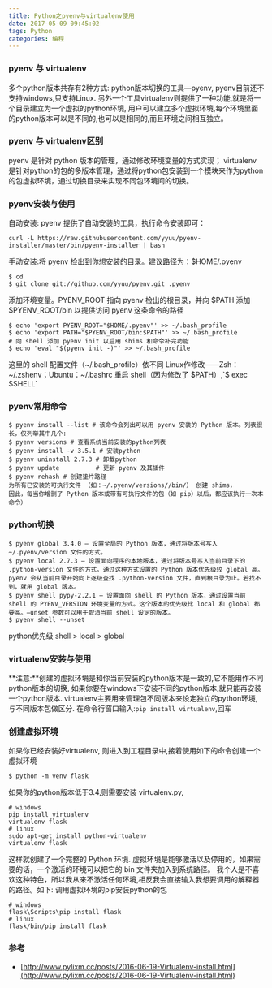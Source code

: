 ```yaml
---
title: Python之pyenv与virtualenv使用
date: 2017-05-09 09:45:02
tags: Python
categories: 编程
---
```

### pyenv 与 virtualenv
多个python版本共存有2种方式:
python版本切换的工具—pyenv, pyenv目前还不支持windows,只支持Linux.
另外一个工具virtualenv则提供了一种功能,就是将一个目录建立为一个虚拟的python环境,
用户可以建立多个虚拟环境,每个环境里面的python版本可以是不同的,也可以是相同的,而且环境之间相互独立。

### pyenv 与 virtualenv区别
pyenv 是针对 python 版本的管理，通过修改环境变量的方式实现；
virtualenv 是针对python的包的多版本管理，通过将python包安装到一个模块来作为python的包虚拟环境，通过切换目录来实现不同包环境间的切换。

### pyenv安装与使用
自动安装: pyenv 提供了自动安装的工具，执行命令安装即可：
```
curl -L https://raw.githubusercontent.com/yyuu/pyenv-installer/master/bin/pyenv-installer | bash
```
手动安装:将 pyenv 检出到你想安装的目录。建议路径为：$HOME/.pyenv
```
$ cd
$ git clone git://github.com/yyuu/pyenv.git .pyenv
```
添加环境变量。PYENV_ROOT 指向 pyenv 检出的根目录，并向 $PATH 添加 $PYENV_ROOT/bin 以提供访问 pyenv 这条命令的路径
```
$ echo 'export PYENV_ROOT="$HOME/.pyenv"' >> ~/.bash_profile
$ echo 'export PATH="$PYENV_ROOT/bin:$PATH"' >> ~/.bash_profile
# 向 shell 添加 pyenv init 以启用 shims 和命令补完功能
$ echo 'eval "$(pyenv init -)"' >> ~/.bash_profile
```
这里的 shell 配置文件（~/.bash_profile）依不同 Linux作修改——Zsh：~/.zshenv；Ubuntu：~/.bashrc 
重启 shell（因为修改了 $PATH）,`$ exec $SHELL`

### pyenv常用命令
```
$ pyenv install --list # 该命令会列出可以用 pyenv 安装的 Python 版本。列表很长，仅列举其中几个:
$ pyenv versions # 查看系统当前安装的python列表
$ pyenv install -v 3.5.1 # 安装python
$ pyenv uninstall 2.7.3 # 卸载python
$ pyenv update          # 更新 pyenv 及其插件
$ pyenv rehash # 创建垫片路径
为所有已安装的可执行文件 （如：~/.pyenv/versions//bin/） 创建 shims，
因此，每当你增删了 Python 版本或带有可执行文件的包（如 pip）以后，都应该执行一次本命令）
```

### python切换
```
$ pyenv global 3.4.0 – 设置全局的 Python 版本，通过将版本号写入 ~/.pyenv/version 文件的方式。
$ pyenv local 2.7.3 – 设置面向程序的本地版本，通过将版本号写入当前目录下的 .python-version 文件的方式。通过这种方式设置的 Python 版本优先级较 global 高。
pyenv 会从当前目录开始向上逐级查找 .python-version 文件，直到根目录为止。若找不到，就用 global 版本。
$ pyenv shell pypy-2.2.1 – 设置面向 shell 的 Python 版本，通过设置当前 shell 的 PYENV_VERSION 环境变量的方式。这个版本的优先级比 local 和 global 都要高。–unset 参数可以用于取消当前 shell 设定的版本。
$ pyenv shell --unset
```
python优先级
shell > local > global

### virtualenv安装与使用
**注意:**创建的虚拟环境是和你当前安装的python版本是一致的,它不能用作不同python版本的切换, 如果你要在windows下安装不同的python版本,就只能再安装一个python版本.
virtualenv主要用来管理包不同版本来设定独立的python环境,与不同版本包做区分.
在命令行窗口输入:`pip install virtualenv`,回车

### 创建虚拟环境
如果你已经安装好virtualenv, 则进入到工程目录中,接着使用如下的命令创建一个虚拟环境
```
$ python -m venv flask
```
如果你的python版本低于3.4,则需要安装 virtualenv.py,
```
# windows
pip install virtualenv
virtualenv flask
# linux
sudo apt-get install python-virtualenv
virtualenv flask
```
这样就创建了一个完整的 Python 环境.
虚拟环境是能够激活以及停用的，如果需要的话，一个激活的环境可以把它的 bin 文件夹加入到系统路径。
我个人是不喜欢这种特色，所以我从来不激活任何环境,相反我会直接输入我想要调用的解释器的路径。如下:
调用虚拟环境的pip安装python的包
```
# windows
flask\Scripts\pip install flask
# linux
flask/bin/pip install flask
```


### 参考
* [http://www.pylixm.cc/posts/2016-06-19-Virtualenv-install.html](http://www.pylixm.cc/posts/2016-06-19-Virtualenv-install.html)
